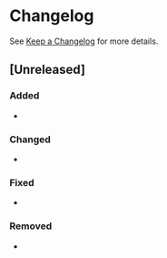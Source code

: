 # Changelog

See [Keep a Changelog](https://keepachangelog.com/en/1.0.0/) for more details.


## [Unreleased]
### Added
- 

### Changed
- 

### Fixed 
- 

### Removed
- 